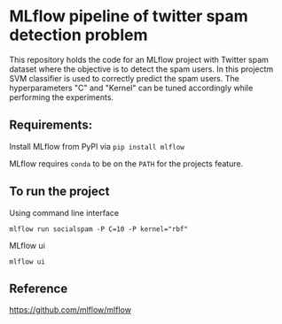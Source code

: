 # MLflow pipeline of twitter spam detection problem

This repository holds the code for an MLflow project with Twitter spam dataset where the objective is to detect the spam users. In this projectm SVM classifier is used to correctly predict the spam users. The hyperparameters "C" and "Kernel" can be tuned accordingly while performing the experiments.

## Requirements:

Install MLflow from PyPI via `pip install mlflow`

MLflow requires `conda` to be on the `PATH` for the projects feature. 

## To run the project

Using command line interface

`mlflow run socialspam -P C=10 -P kernel="rbf"`

MLflow ui

`mlflow ui`

## Reference
https://github.com/mlflow/mlflow






